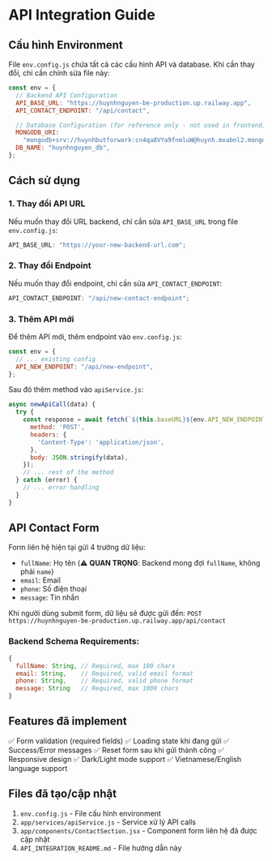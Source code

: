 # API Integration Guide

## Cấu hình Environment

File `env.config.js` chứa tất cả các cấu hình API và database. Khi cần thay đổi, chỉ cần chỉnh sửa file này:

```javascript
const env = {
  // Backend API Configuration
  API_BASE_URL: "https://huynhnguyen-be-production.up.railway.app",
  API_CONTACT_ENDPOINT: "/api/contact",

  // Database Configuration (for reference only - not used in frontend)
  MONGODB_URI:
    "mongodb+srv://huynhbutforwork:cn4qa8VYa9fnmluW@huynh.mxabnl2.mongodb.net/huynhnguyen_db?retryWrites=true&w=majority&appName=huynh",
  DB_NAME: "huynhnguyen_db",
};
```

## Cách sử dụng

### 1. Thay đổi API URL

Nếu muốn thay đổi URL backend, chỉ cần sửa `API_BASE_URL` trong file `env.config.js`:

```javascript
API_BASE_URL: "https://your-new-backend-url.com";
```

### 2. Thay đổi Endpoint

Nếu muốn thay đổi endpoint, chỉ cần sửa `API_CONTACT_ENDPOINT`:

```javascript
API_CONTACT_ENDPOINT: "/api/new-contact-endpoint";
```

### 3. Thêm API mới

Để thêm API mới, thêm endpoint vào `env.config.js`:

```javascript
const env = {
  // ... existing config
  API_NEW_ENDPOINT: "/api/new-endpoint",
};
```

Sau đó thêm method vào `apiService.js`:

```javascript
async newApiCall(data) {
  try {
    const response = await fetch(`${this.baseURL}${env.API_NEW_ENDPOINT}`, {
      method: 'POST',
      headers: {
        'Content-Type': 'application/json',
      },
      body: JSON.stringify(data),
    });
    // ... rest of the method
  } catch (error) {
    // ... error handling
  }
}
```

## API Contact Form

Form liên hệ hiện tại gửi 4 trường dữ liệu:

- `fullName`: Họ tên (⚠️ **QUAN TRỌNG**: Backend mong đợi `fullName`, không phải `name`)
- `email`: Email
- `phone`: Số điện thoại
- `message`: Tin nhắn

Khi người dùng submit form, dữ liệu sẽ được gửi đến:
`POST https://huynhnguyen-be-production.up.railway.app/api/contact`

### Backend Schema Requirements:

```javascript
{
  fullName: String, // Required, max 100 chars
  email: String,    // Required, valid email format
  phone: String,    // Required, valid phone format
  message: String   // Required, max 1000 chars
}
```

## Features đã implement

✅ Form validation (required fields)
✅ Loading state khi đang gửi
✅ Success/Error messages
✅ Reset form sau khi gửi thành công
✅ Responsive design
✅ Dark/Light mode support
✅ Vietnamese/English language support

## Files đã tạo/cập nhật

1. `env.config.js` - File cấu hình environment
2. `app/services/apiService.js` - Service xử lý API calls
3. `app/components/ContactSection.jsx` - Component form liên hệ đã được cập nhật
4. `API_INTEGRATION_README.md` - File hướng dẫn này
